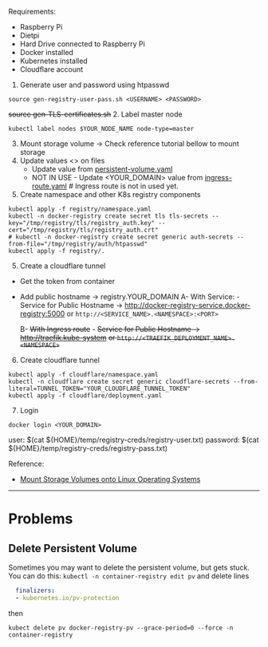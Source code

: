 
Requirements:
- Raspberry Pi
- Dietpi
- Hard Drive connected to Raspberry Pi
- Docker installed
- Kubernetes installed
- Cloudflare account

1. Generate user and password using htpasswd
```commandline
source gen-registry-user-pass.sh <USERNAME> <PASSWORD>
```
~~source gen-TLS-certificates.sh~~
2. Label master node
```commandline
kubectl label nodes $YOUR_NODE_NAME node-type=master
```
3. Mount storage volume -> Check reference tutorial bellow to mount storage
5. Update values <> on files
   - Update <HOSTNAME> value from [persistent-volume.yaml](registry/persistent-volume.yaml)
   - NOT IN USE - Update <YOUR_DOMAIN> value from [ingress-route.yaml](registry/ingress-route.yaml) # Ingress route is not in used yet.
4. Create namespace and other K8s registry components
```commandline
kubectl apply -f registry/namespace.yaml
kubectl -n docker-registry create secret tls tls-secrets --key="/tmp/registry/tls/registry_auth.key" --cert="/tmp/registry/tls/registry_auth.crt"
# kubectl -n docker-registry create secret generic auth-secrets --from-file="/tmp/registry/auth/htpasswd"
kubectl apply -f registry/.
```
5. Create a cloudflare tunnel
- Get the token from container
- Add public hostname -> registry.YOUR_DOMAIN
    A- With Service:
        - Service for Public Hostname -> http://docker-registry-service.docker-registry:5000 
        or `http://<SERVICE_NAME>.<NAMESPACE>:<PORT>`

    B- ~~With Ingress route~~
        - ~~Service for Public Hostname -> http://traefik.kube-system~~
        ~~or `http://<TRAEFIK_DEPLOYMENT_NAME>.<NAMESPACE>`~~

6. Create cloudflare tunnel
```commandline
kubectl apply -f cloudflare/namespace.yaml
kubectl -n cloudflare create secret generic cloudflare-secrets --from-literal=TUNNEL_TOKEN="YOUR_CLOUDFLARE_TUNNEL_TOKEN"
kubectl apply -f cloudflare/deployment.yaml
```
7. Login
```commandline
docker login <YOUR_DOMAIN>
```
   user: $(cat ${HOME}/temp/registry-creds/registry-user.txt)
   password: $(cat ${HOME}/temp/registry-creds/registry-pass.txt)


Reference:
- [Mount Storage Volumes onto Linux Operating Systems](http://blog.zachinachshon.com/storage-volume/)

---
# Problems
## Delete Persistent Volume
Sometimes you may want to delete the persistent volume, but gets stuck.
You can do this:
`kubectl -n container-registry edit pv`
and delete lines
```yaml
  finalizers:
  - kubernetes.io/pv-protection
```
then
```commandline
kubect delete pv docker-registry-pv --grace-period=0 --force -n container-registry
```

